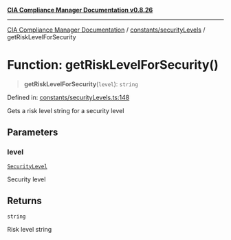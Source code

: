 [**CIA Compliance Manager Documentation v0.8.26**](../../../README.md)

***

[CIA Compliance Manager Documentation](../../../modules.md) / [constants/securityLevels](../README.md) / getRiskLevelForSecurity

# Function: getRiskLevelForSecurity()

> **getRiskLevelForSecurity**(`level`): `string`

Defined in: [constants/securityLevels.ts:148](https://github.com/Hack23/cia-compliance-manager/blob/168f1311621722afef33b264085d8ac99d4a3213/src/constants/securityLevels.ts#L148)

Gets a risk level string for a security level

## Parameters

### level

[`SecurityLevel`](../../../types/cia/type-aliases/SecurityLevel.md)

Security level

## Returns

`string`

Risk level string
